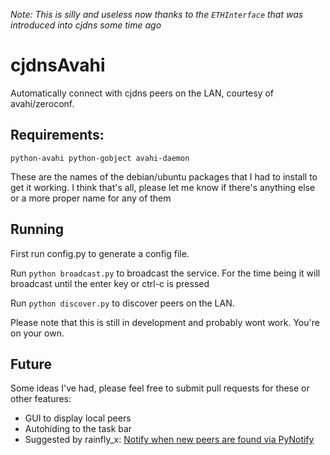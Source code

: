 *Note: This is silly and useless now thanks to the `ETHInterface` that was introduced into cjdns some time ago*

cjdnsAvahi
==========

Automatically connect with cjdns peers on the LAN, courtesy of avahi/zeroconf.

Requirements:
----------
`python-avahi python-gobject avahi-daemon`

These are the names of the debian/ubuntu packages that I had to install to get it working.
I think that's all, please let me know if there's anything else or a more proper name for any of them

Running
----------
First run config.py to generate a config file.

Run `python broadcast.py` to broadcast the service. For the time being it will broadcast until the enter key or ctrl-c is pressed

Run `python discover.py` to discover peers on the LAN.

Please note that this is still in development and probably wont work. You're on your own.

Future
----------
Some ideas I've had, please feel free to submit pull requests for these or other features:

* GUI to display local peers
* Autohiding to the task bar
* Suggested by rainfly_x: [Notify when new peers are found via PyNotify](https://github.com/thefinn93/cjdnsAvahi/issues/1)
